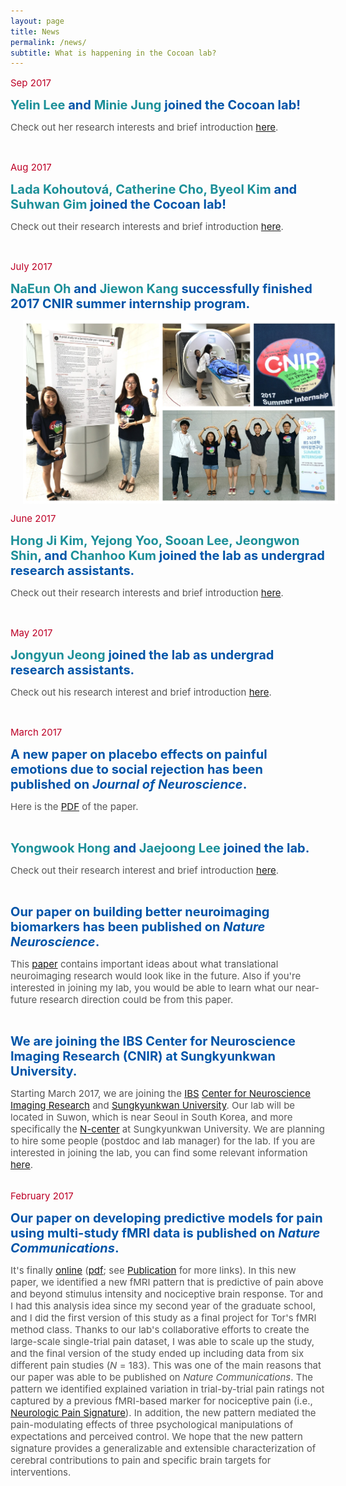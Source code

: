 ```yaml
---
layout: page
title: News
permalink: /news/
subtitle: What is happening in the Cocoan lab?
---
```

<span style="font-size: 15px !important; color: #BD0026;">Sep 2017 </span>

<b><span style="font-size: 20px !important; color: #0055A9;"><span style="color: #1c9099;">Yelin Lee</span> and <span style="color: #1c9099;">Minie Jung</span> joined the Cocoan lab!</span></b>

<span style="font-size: 15px !important; color: #555;">Check out her research interests and brief introduction [here](/people/).

<br>


<span style="font-size: 15px !important; color: #BD0026;">Aug 2017 </span>

<b><span style="font-size: 20px !important; color: #0055A9;"><span style="color: #1c9099;">Lada Kohoutová, Catherine Cho, Byeol Kim</span> and <span style="color: #1c9099;">Suhwan Gim</span> joined the Cocoan lab!</span></b>

<span style="font-size: 15px !important; color: #555;">Check out their research interests and brief introduction [here](/people/).

<br>

<span style="font-size: 15px !important; color: #BD0026;">July 2017 </span>

<b><span style="font-size: 20px !important; color: #0055A9;"><span style="color: #1c9099;">NaEun Oh</span> and <span style="color: #1c9099;">Jiewon Kang</span> successfully finished 2017 CNIR summer internship program.</span></b>

<img src="images/Summerinterns2017_poster.jpg" width="700" align="center" hspace="20" />

<br>

<span style="font-size: 15px !important; color: #BD0026;">June 2017 </span>

<b><span style="font-size: 20px !important; color: #0055A9;"><span style="color: #1c9099;">Hong Ji Kim, Yejong Yoo, Sooan Lee, Jeongwon Shin</span>, and <span style="color: #1c9099;">Chanhoo Kum</span> joined the lab as undergrad research assistants.</span></b>

<span style="font-size: 15px !important; color: #555;">Check out their research interests and brief introduction [here](/people/).

<br>

<span style="font-size: 15px !important; color: #BD0026;">May 2017 </span>

<b><span style="font-size: 20px !important; color: #0055A9;"><span style="color: #1c9099;">Jongyun Jeong</span> joined the lab as undergrad research assistants.</span></b>

<span style="font-size: 15px !important; color: #555;">Check out his research interest and brief introduction [here](/people/).

<br>


<span style="font-size: 15px !important; color: #BD0026;">March 2017 </span>

<b><span style="font-size: 20px !important; color: #0055A9;">A new paper on placebo effects on painful emotions due to social rejection has been published on <i>Journal of Neuroscience</i>. </span></b>

<span style="font-size: 15px !important; color: #555;">Here is the <a href="/pdfs/Koban_2017_JN.pdf">PDF</a> of the paper.</span>

<br>



<b><span style="font-size: 20px !important; color: #0055A9;"><span style="color: #1c9099;">Yongwook Hong</span> and <span style="color: #1c9099;">Jaejoong Lee</span> joined the lab. </span></b>

<span style="font-size: 15px !important; color: #555;">Check out their research interest and brief introduction [here](/people/).

<br>

<b><span style="font-size: 20px !important; color: #0055A9;">Our paper on building better neuroimaging biomarkers has been published on <i>Nature Neuroscience</i>. </span></b>

<span style="font-size: 15px !important; color: #555;">This <a href="/pdfs/Woo_2017_NatNeuro.pdf">paper</a> contains important ideas about what translational neuroimaging research would look like in the future. Also if you're interested in joining my lab, you would be able to learn what our near-future research direction could be from this paper.</span>

<br>

<b><span style="font-size: 20px !important; color: #0055A9;">We are joining the IBS Center for Neuroscience Imaging Research (CNIR) at Sungkyunkwan University. </span></b>

<span style="font-size: 15px !important; color: #555;"> Starting March 2017, we are joining the <a href="https://www.ibs.re.kr">IBS</a> <a href="http://cnir.ibs.re.kr/html/cnir_en/">Center for Neuroscience Imaging Research</a> and <a href="http://www.skku.edu/eng_home/index.jsp">Sungkyunkwan University</a>. Our lab will be located in Suwon, which is near Seoul in South Korea, and more specifically the <a href="https://www.google.com/maps/place/성균관대학교+자연과학캠퍼스/@37.2933069,126.9756129,3a,75y,185.03h,87.96t/data=!3m8!1e1!3m6!1s-QurvzUlLyfM%2FV6-taG4WiVI%2FAAAAAAAAACc%2F6TUAFkNNYlcsLNVOMNF4yr9bz41wz3d2ACJkC!2e4!3e11!6s%2F%2Flh6.googleusercontent.com%2F-QurvzUlLyfM%2FV6-taG4WiVI%2FAAAAAAAAACc%2F6TUAFkNNYlcsLNVOMNF4yr9bz41wz3d2ACJkC%2Fw203-h100-k-no-pi-0-ya160.43434-ro-0-fo100%2F!7i8704!8i4352!4m5!3m4!1s0x357b42b036588595:0xee747d46c57fc8a4!8m2!3d37.2939168!4d126.9753993!6m1!1e1">N-center</a> at Sungkyunkwan University. We are planning to hire some people (postdoc and lab manager) for the lab. If you are interested in joining the lab, you can find some relevant information [here](/jobs/).</span>


<p id="NCOMMS2017"></p><br>
<span style="font-size: 15px !important; color: #BD0026;">February 2017 </span>

<b><span style="font-size: 20px !important; color: #0055A9;">Our paper on developing predictive models for pain using multi-study fMRI data is published on <i>Nature Communications</i>.</span></b>

<span style="font-size: 15px !important; color: #555;"> It's finally <a href="http://www.nature.com/articles/ncomms14211">online</a> (<a href="/pdfs/Woo_2017_NCOMMS.pdf">pdf</a>; see [Publication](/publication/) for more links). In this new paper, we identified a new fMRI pattern that is predictive of pain above and beyond stimulus intensity and nociceptive brain response. Tor and I had this analysis idea since my second year of the graduate school, and I did the first version of this study as a final project for Tor's fMRI method class. Thanks to our lab's collaborative efforts to create the large-scale single-trial pain dataset, I was able to scale up the study, and the final version of the study ended up including data from six different pain studies (_N_ = 183). This was one of the main reasons that our paper was able to be published on _Nature Communications_. The pattern we identified explained variation in trial-by-trial pain ratings not captured by a previous fMRI-based marker for nociceptive pain (i.e., <a href="../pdfs/Wager_2013_NEJM.pdf">Neurologic Pain Signature</a>). In addition, the new pattern mediated the pain-modulating effects of three psychological manipulations of expectations and perceived control. We hope that the new pattern signature provides a generalizable and extensible characterization of cerebral contributions to pain and specific brain targets for interventions.</span> 
